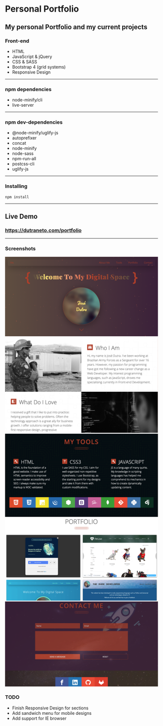 # Personal Portfolio

## My personal Portfolio and my current projects

### Front-end

- HTML
- JavaScript & jQuery
- CSS & SASS
- Bootstrap 4 (grid systems)
- Responsive Design

---

### npm dependencies

- node-minify/cli
- live-server

---

### npm dev-dependencies

- @node-minify/uglify-js
- autoprefixer
- concat
- node-minify
- node-sass
- npm-run-all
- postcss-cli
- uglify-js

---

### Installing

```
npm install
```

---

## Live Demo

### https://dutraneto.com/portfolio

---

### Screenshots

![](front-end/header.png)
![](front-end/about.png)
![](front-end/tools.png)
![](front-end/portfolio.png)
![](front-end/contact.png)

### TODO

- Finish Responsive Design for sections
- Add sandwich menu for mobile designs
- Add support for IE browser
